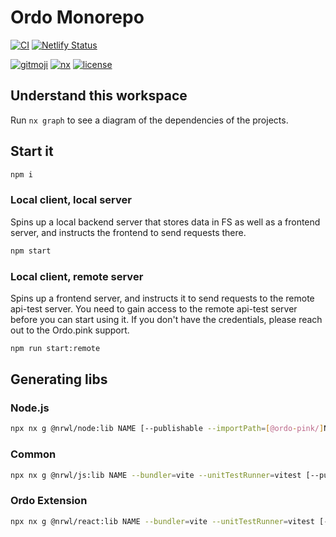 # Ordo Monorepo

[![CI](https://github.com/ordo-pink/ordo/actions/workflows/ci.yml/badge.svg)](https://github.com/ordo-pink/ordo/actions/workflows/ci.yml)
[![Netlify Status](https://api.netlify.com/api/v1/badges/914ba3b0-282f-4bda-af89-96d63d9555a1/deploy-status)](https://app.netlify.com/sites/ordo-pink/deploys)

[![gitmoji](https://img.shields.io/badge/gitmoji-%20😜%20😍-FFDD67.svg)](https://gitmoji.carloscuesta.me/)
[![nx](https://img.shields.io/badge/generated%20with-nx-blue)](https://nx.dev)
[![license](https://img.shields.io/github/license/ordo-pink/ordo)](https://github.com/ordo-pink/ordo)

## Understand this workspace

Run `nx graph` to see a diagram of the dependencies of the projects.

## Start it

```sh
npm i
```

### Local client, local server

Spins up a local backend server that stores data in FS as well as a frontend server, and instructs
the frontend to send requests there.

```sh
npm start
```

### Local client, remote server

Spins up a frontend server, and instructs it to send requests to the remote api-test server. You
need to gain access to the remote api-test server before you can start using it. If you don't have
the credentials, please reach out to the Ordo.pink support.

```sh
npm run start:remote
```

## Generating libs

### Node.js

```sh
npx nx g @nrwl/node:lib NAME [--publishable --importPath=[@ordo-pink/]NAME]
```

### Common

```sh
npx nx g @nrwl/js:lib NAME --bundler=vite --unitTestRunner=vitest [--publishable --importPath=[@ordo-pink/]NAME]
```

### Ordo Extension

```sh
npx nx g @nrwl/react:lib NAME --bundler=vite --unitTestRunner=vitest [--publishable --importPath=[@ordo-pink/]NAME]
```
